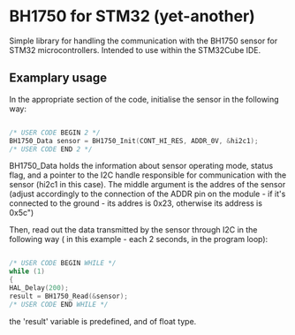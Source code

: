 # BH1750 for STM32 (yet-another)
Simple library for handling the communication with the BH1750 sensor for STM32 microcontrollers. 
Intended to use within the STM32Cube IDE. 

## Examplary usage
In the appropriate section of the code, initialise the sensor in the following way:
```c

/* USER CODE BEGIN 2 */
BH1750_Data sensor = BH1750_Init(CONT_HI_RES, ADDR_0V, &hi2c1);
/* USER CODE END 2 */

```

BH1750_Data holds the information about sensor operating mode, status flag, and a pointer 
to the I2C handle responsible for communication with the sensor (hi2c1 in this case). The middle
argument is the addres of the sensor (adjust accordingly to the connection of the ADDR pin on the 
module - if it's connected to the ground - its addres is 0x23, otherwise its address is 0x5c")

Then, read out the data transmitted by the sensor through I2C in the following way ( in this example - each 2 seconds, in the 
program loop):

```c

/* USER CODE BEGIN WHILE */
while (1)
{
HAL_Delay(200);
result = BH1750_Read(&sensor);
/* USER CODE END WHILE */
```

the 'result' variable is predefined, and of float type.
